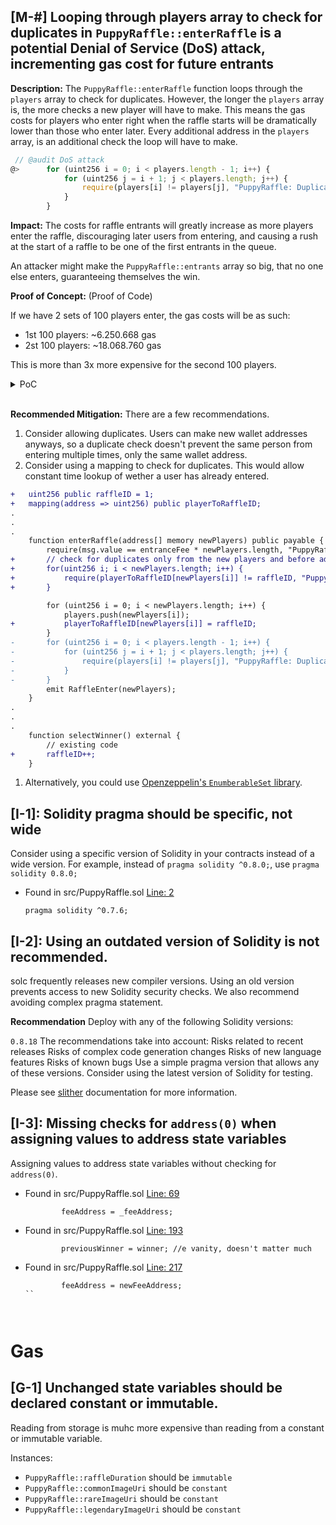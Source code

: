 ## [M-#] Looping through players array to check for duplicates in `PuppyRaffle::enterRaffle` is a potential Denial of Service (DoS) attack, incrementing gas cost for future entrants

<!-- IMPACT: MEDIUM -->
<!-- LIKELIHOOD: MEDIUM -->

**Description:** The `PuppyRaffle::enterRaffle` function loops through the `players` array to check for duplicates. However, the longer the `players` array is, the more checks a new player will have to make. This means the gas costs for players who enter right when the raffle starts will be dramatically lower than those who enter later. Every additional address in the `players` array, is an additional check the loop will have to make. 

```javascript
 // @audit DoS attack
@>      for (uint256 i = 0; i < players.length - 1; i++) {
            for (uint256 j = i + 1; j < players.length; j++) {
                require(players[i] != players[j], "PuppyRaffle: Duplicate player");
            }
        }
```
<!-- this will cause a problem even with front running, we'll talk of it later -->

**Impact:** The costs for raffle entrants will greatly increase as more players enter the raffle, discouraging later users from entering, and causing a rush at the start of a raffle to be one of the first entrants in the queue.

An attacker might make the `PuppyRaffle::entrants` array so big, that no one else enters, guaranteeing themselves the win.

**Proof of Concept:** (Proof of Code)

If we have 2 sets of 100 players enter, the gas costs will be as such:
- 1st 100 players: ~6.250.668 gas
- 2st 100 players: ~18.068.760 gas

This is more than 3x more expensive for the second 100 players.

<details>
<summary>PoC</summary>
Place the following test into `PuppyRaffleTest.t.sol`.

```javascript
function test_EnterRaffleDenialOfService() public {
        vm.txGasPrice(1);
        // Let's enter the first 100 players
        uint256 numPlayers = 100;
        address[] memory playersFirst = new address[](numPlayers);
        for (uint256 i; i < numPlayers; ++i) {
            playersFirst[i] = address(i);
        }
        uint256 gasStartFirst = gasleft();
        puppyRaffle.enterRaffle{value: puppyRaffle.entranceFee() * numPlayers}(playersFirst);
        uint256 gasEndFirst = gasleft();

        uint256 gasUsedFirst = (gasStartFirst - gasEndFirst) * tx.gasprice;
        console.log("Gas cost of the first 100 players: ", gasUsedFirst);

        // now for the 2nd 100 players
        address[] memory playersSecond = new address[](numPlayers);
        for (uint256 i; i < numPlayers; ++i) {
            playersSecond[i] = address(i + numPlayers); // 0, 1, 2 -> 100, 101, 102
        }
        uint256 gasStartSecond = gasleft();
        puppyRaffle.enterRaffle{value: puppyRaffle.entranceFee() * numPlayers}(playersSecond);
        uint256 gasEndSecond = gasleft();

        uint256 gasUsedSecond = (gasStartSecond - gasEndSecond) * tx.gasprice;
        console.log("Gas cost of the second 100 players: ", gasUsedSecond);

        assert(gasUsedFirst < gasEndSecond);
    }
```
</details><br>

**Recommended Mitigation:** There are a few recommendations.

1. Consider allowing duplicates. Users can make new wallet addresses anyways, so a duplicate check doesn't prevent the same person from entering multiple times, only the same wallet address.
2. Consider using a mapping to check for duplicates. This would allow constant time lookup of wether a user has already entered.

```diff
+   uint256 public raffleID = 1;
+   mapping(address => uint256) public playerToRaffleID;
.
.
.
    function enterRaffle(address[] memory newPlayers) public payable {
        require(msg.value == entranceFee * newPlayers.length, "PuppyRaffle: Must send enough to enter raffle");
+       // check for duplicates only from the new players and before adding them to the raffle
+       for(uint256 i; i < newPlayers.length; i++) {
+           require(playerToRaffleID[newPlayers[i]] != raffleID, "PuppyRaffle: Duplicate player");
+       }

        for (uint256 i = 0; i < newPlayers.length; i++) {
            players.push(newPlayers[i]);
+           playerToRaffleID[newPlayers[i]] = raffleID; 
        }
-       for (uint256 i = 0; i < players.length - 1; i++) {
-           for (uint256 j = i + 1; j < players.length; j++) {
-               require(players[i] != players[j], "PuppyRaffle: Duplicate player");
-           }
-       }
        emit RaffleEnter(newPlayers);
    }
.
.
.
    function selectWinner() external {
        // existing code
+       raffleID++;
    }
```

1. Alternatively, you could use [Openzeppelin's `EnumberableSet` library](https://docs.openzeppelin.com/contracts/4.x/api/utils#EnumerableSet).



## [I-1]: Solidity pragma should be specific, not wide

Consider using a specific version of Solidity in your contracts instead of a wide version. For example, instead of `pragma solidity ^0.8.0;`, use `pragma solidity 0.8.0;`

- Found in src/PuppyRaffle.sol [Line: 2](../src/PuppyRaffle.sol#L2)

	```solidity
	pragma solidity ^0.7.6;
	```



## [I-2]: Using an outdated version of Solidity is not recommended.

solc frequently releases new compiler versions. Using an old version prevents access to new Solidity security checks. We also recommend avoiding complex pragma statement.

**Recommendation**
Deploy with any of the following Solidity versions:

`0.8.18`
The recommendations take into account:
Risks related to recent releases
Risks of complex code generation changes
Risks of new language features
Risks of known bugs
Use a simple pragma version that allows any of these versions. Consider using the latest version of Solidity for testing.

Please see [slither](https://github.com/crytic/slither/wiki/Detector-Documentation#incorrect-versions-of-solidity) documentation for more information. 



## [I-3]: Missing checks for `address(0)` when assigning values to address state variables

Assigning values to address state variables without checking for `address(0)`.

- Found in src/PuppyRaffle.sol [Line: 69](../src/PuppyRaffle.sol#L69)

	```solidity
	        feeAddress = _feeAddress;
	```

- Found in src/PuppyRaffle.sol [Line: 193](../src/PuppyRaffle.sol#L193)

	```solidity
	        previousWinner = winner; //e vanity, doesn't matter much
	```

- Found in src/PuppyRaffle.sol [Line: 217](../src/PuppyRaffle.sol#L217)

	```solidity
	        feeAddress = newFeeAddress;
	``



# Gas

## [G-1] Unchanged state variables should be declared constant or immutable.

Reading from storage is muhc more expensive than reading from a constant or immutable variable.

Instances:
- `PuppyRaffle::raffleDuration` should be `immutable`
- `PuppyRaffle::commonImageUri` should be `constant`
- `PuppyRaffle::rareImageUri` should be `constant`
- `PuppyRaffle::legendaryImageUri` should be `constant`